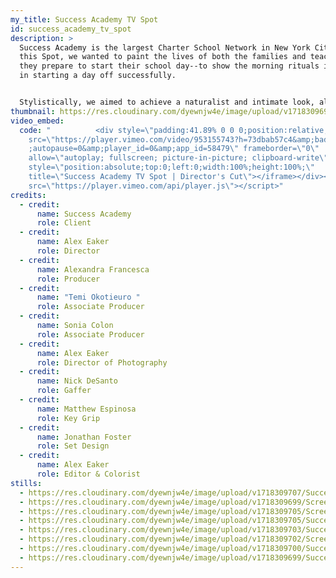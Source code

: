 ```yaml
---
my_title: Success Academy TV Spot
id: success_academy_tv_spot
description: >
  Success Academy is the largest Charter School Network in New York City. With
  this Spot, we wanted to paint the lives of both the families and teachers as
  they prepare to start their school day--to show the morning rituals involved
  in starting a day off successfully. 


  Stylistically, we aimed to achieve a naturalist and intimate look, allowing the viewer to feel like they were part of the character's everyday journey. We shot the ad on anamorphic lenses, using real families and school locations.
thumbnail: https://res.cloudinary.com/dyewnjw4e/image/upload/v1718309696/Success_Academy_4_w0p8om.png
video_embed:
  code: "          <div style=\"padding:41.89% 0 0 0;position:relative;\"><iframe
    src=\"https://player.vimeo.com/video/953155743?h=73dbab57c4&amp;badge=0&amp\
    ;autopause=0&amp;player_id=0&amp;app_id=58479\" frameborder=\"0\"
    allow=\"autoplay; fullscreen; picture-in-picture; clipboard-write\"
    style=\"position:absolute;top:0;left:0;width:100%;height:100%;\"
    title=\"Success Academy TV Spot | Director's Cut\"></iframe></div><script
    src=\"https://player.vimeo.com/api/player.js\"></script>"
credits:
  - credit:
      name: Success Academy
      role: Client
  - credit:
      name: Alex Eaker
      role: Director
  - credit:
      name: Alexandra Francesca
      role: Producer
  - credit:
      name: "Temi Okotieuro "
      role: Associate Producer
  - credit:
      name: Sonia Colon
      role: Associate Producer
  - credit:
      name: Alex Eaker
      role: Director of Photography
  - credit:
      name: Nick DeSanto
      role: Gaffer
  - credit:
      name: Matthew Espinosa
      role: Key Grip
  - credit:
      name: Jonathan Foster
      role: Set Design
  - credit:
      name: Alex Eaker
      role: Editor & Colorist
stills:
  - https://res.cloudinary.com/dyewnjw4e/image/upload/v1718309707/Success_Academy_5_ew3z1p.png
  - https://res.cloudinary.com/dyewnjw4e/image/upload/v1718309699/Screenshot_2024-06-07_at_9.34.55_AM_cuqxda.png
  - https://res.cloudinary.com/dyewnjw4e/image/upload/v1718309705/Screenshot_2024-06-07_at_9.33.43_AM_xxgoip.png
  - https://res.cloudinary.com/dyewnjw4e/image/upload/v1718309705/Success_Academy_6_hogifa.png
  - https://res.cloudinary.com/dyewnjw4e/image/upload/v1718309703/Success_Academy_blb7pb.png
  - https://res.cloudinary.com/dyewnjw4e/image/upload/v1718309702/Screenshot_2024-06-07_at_9.33.06_AM_wkfh7q.png
  - https://res.cloudinary.com/dyewnjw4e/image/upload/v1718309700/Success_Academy_3_hao293.png
  - https://res.cloudinary.com/dyewnjw4e/image/upload/v1718309699/Success_Academy_2_pztm9t.png
---
```

